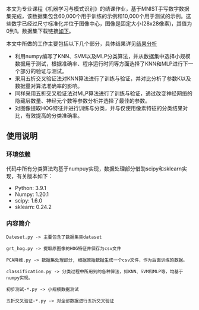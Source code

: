 
本文为专业课程《机器学习与模式识别》的结课作业，基于MNIST手写数字数据集完成，该数据集包含60,000个用于训练的示例和10,000个用于测试的示例。这些数字已经过尺寸标准化并位于图像中心，图像是固定大小(28x28像素)，其值为0到1。数据集下载链接[如下]( https://openml.org/search?type=data&status=active&id=554)。

本文中所做的工作主要包括以下几个部分，具体结果详见[结果分析](./%E7%BB%93%E6%9E%9C%E5%88%86%E6%9E%90.md)

- 利用numpy编写了KNN、SVM以及MLP分类算法，并从数据集中选择小规模数据用于测试，根据准确率、程序运行时间等方面选择了KNN和MLP进行下一个部分的验证与测试。
- 采用五折交叉验证法对KNN算法进行了训练与验证，并对比分析了参数K以及数据量对算法准确率的影响。
- 同样采用五折交叉验证法对MLP算法进行了训练与验证，通过改变神经网络的隐藏层数量、神经元个数等参数分析并选择了最佳的参数。
- 对图像提取HOG特征并进行训练与分类，并与仅使用像素特征的分类结果对比，有效提高的分类准确率。

## 使用说明

### 环境依赖

代码中所有分类算法均基于numpuy实现，数据处理部分借助scipy和sklearn实现，有关版本如下：
- Python: 3.9.1
- Numpy: 1.20.1
- scipy: 1.6.0
- sklearn: 0.24.2

### 内容简介

```
Dateset.py -> 主要包含了数据集类dataset
```
```
grt_hog.py -> 提取原图像的HOG特征并保存为csv文件
```
```
PCA降维.py -> 数据集处理部分, 根据原始数据生成一个csv文件，作为后面训练的数据。
```
```
classification.py -> 分类过程中所用到的各种算法，如KNN、SVM和MLP等，均基于numpy实现。
```
```
初步测试-*.py -> 小规模数据测试
```
```
五折交叉验证-*.py -> 对全部数据进行五折交叉验证
```